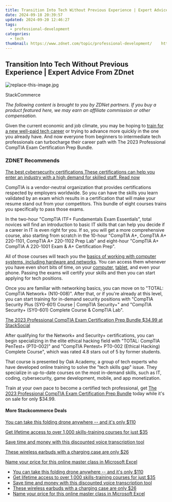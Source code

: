 ```yaml
---
title: Transition Into Tech Without Previous Experience | Expert Advice From ZDnet
date: 2024-09-18 20:39:57
updated: 2024-09-20 12:46:27
tags:
  - professional-development
categories:
  - tech
thumbnail: https://www.zdnet.com/topic/professional-development/    https://www.zdnet.com/a/img/resize/d75cfc5483e8eba7a99e5b62f79e53c8fe348ff4/2022/09/30/b47e9624-8307-42ff-bf0f-8148a9fcf8f7/zd-2023-pro-comptia-exam.jpg?width=170&height=96&fit=crop&auto=webp
---
```


## Transition Into Tech Without Previous Experience | Expert Advice From ZDnet

![replace-this-image.jpg](https://www.zdnet.com/a/img/resize/92071f62142bc5a45fab2b7bd9f762045c178ce8/2022/09/30/3512f0ad-e0f9-4d4e-9b76-f1c4ae4b1e75/zd-2023-pro-comptia-exam.jpg?auto=webp&width=1280)

StackCommerce

_The following content is brought to you by ZDNet partners. If you buy a product featured here, we may earn an affiliate commission or other compensation._

Given the current economic and job climate, you may be hoping to [train for a new well-paid tech career](https://stacksocial.com/sales/the-2023-professional-comptia-exam-certification-prep-bundle?utm%5Fsource=zdnet.com&utm%5Fmedium=referral&utm%5Fcampaign=the-2023-professional-comptia-exam-certification-prep-bundle&utm%5Fterm=scsf-556334&utm%5Fcontent=a0x1P000004yVlzQAE&scsonar=1&aid=a-ceempx7z) or trying to advance more quickly in the one you already have. And now everyone from beginners to intermediate tech professionals can turbocharge their career path with The 2023 Professional CompTIA Exam Certification Prep Bundle.

### **ZDNET** Recommends

[The best cybersecurity certifications These certifications can help you enter an industry with a high demand for skilled staff.  Read now](https://www.zdnet.com/article/best-cybersecurity-certification/)

CompTIA is a vendor-neutral organization that provides certifications respected by employers worldwide. So you can have the skills you learn validated by an exam which results in a certification that will make your resume stand out from your competitors. This bundle of eight courses trains you specifically to pass those exams.

In the two-hour "CompTIA ITF+ Fundamentals Exam Essentials", total novices will find an introduction to basic IT skills that can help you decide if a career in IT is even right for you. If so, you will get a more comprehensive course, also starting from scratch in the 10-hour "CompTIA A+, CompTIA A+ 220-1101, CompTIA A+ 220-1102 Prep Lab" and eight-hour "CompTIA A+ CompTIA A 220-1001 Exam & A+ Certification Prep".

All of those courses will teach you the [basics of working with computer systems, including hardware and networks](https://stacksocial.com/sales/the-2023-professional-comptia-exam-certification-prep-bundle?utm%5Fsource=zdnet.com&utm%5Fmedium=referral&utm%5Fcampaign=the-2023-professional-comptia-exam-certification-prep-bundle&utm%5Fterm=scsf-556334&utm%5Fcontent=a0x1P000004yVlzQAE&scsonar=1&aid=a-ceempx7z). You can access them whenever you have even short bits of time, on your [computer](https://www.zdnet.com/article/this-refurbished-hp-probook-x360-costs-just-230/), [tablet](https://www.zdnet.com/article/this-refurbished-ipad-mini-4-is-400-off/), and even your phone. Passing the exams will certify your skills and then you can start applying for tech positions.

Once you are familiar with networking basics, you can move on to "TOTAL: CompTIA Network+ (N10-008)". After that, or if you're already at this level, you can start training for in-demand security positions with "CompTIA Security Plus (SY0-601) Course | CompTIA Security+" and "CompTIA Security+ (SY0-601) Complete Course & CompTIA Lab".

[The 2023 Professional CompTIA Exam Certification Prep Bundle $34.99 at StackSocial](https://stacksocial.com/sales/the-2023-professional-comptia-exam-certification-prep-bundle?utm%5Fsource=zdnet.com&utm%5Fmedium=referral&utm%5Fcampaign=the-2023-professional-comptia-exam-certification-prep-bundle&utm%5Fterm=scsf-556334&utm%5Fcontent=a0x1P000004yVlzQAE&scsonar=1&aid=a-ceempx7z)

After qualifying for the Network+ and Security+ certifications, you can begin specializing in the elite ethical hacking field with "TOTAL: CompTIA PenTest+ (PT0-002)" and "CompTIA Pentest+ PT0-002 (Ethical Hacking) Complete Course", which was rated 4.8 stars out of 5 by former students.

That course is presented by Oak Academy, a group of tech experts who have developed online training to solve the "tech skills gap" issue. They specialize in up-to-date courses on the most in-demand skills, such as IT, coding, cybersecurity, game development, mobile, and app monetization.

Train at your own pace to become a certified tech professional, get [The 2023 Professional CompTIA Exam Certification Prep Bundle](https://stacksocial.com/sales/the-2023-professional-comptia-exam-certification-prep-bundle?utm%5Fsource=zdnet.com&utm%5Fmedium=referral&utm%5Fcampaign=the-2023-professional-comptia-exam-certification-prep-bundle&utm%5Fterm=scsf-556334&utm%5Fcontent=a0x1P000004yVlzQAE&scsonar=1&aid=a-ceempx7z) today while it's on sale for only $34.99.

#### More Stackcommerce Deals

[You can take this folding drone anywhere -- and it's only $110](https://www.zdnet.com/article/get-a-folding-drone-you-can-take-with-you-anywhere-for-110/ "You can take this folding drone anywhere  -- and it's only $110")

[Get lifetime access to over 1,000 skills-training courses for just $35](https://www.zdnet.com/article/learn-it-coding-and-design-skills-for-just-20-with-this-course-pack/ "Get lifetime access to over 1,000 skills-training courses for just $35")

[Save time and money with this discounted voice transcription tool](https://www.zdnet.com/article/save-money-and-time-with-this-discounted-voice-transcription-tool/ "Save time and money with this discounted voice transcription tool")

[These wireless earbuds with a charging case are only $26](https://www.zdnet.com/article/get-these-wireless-earbuds-with-a-charging-case-for-just-26/ "These wireless earbuds with a charging case are only $26")

[Name your price for this online master class in Microsoft Excel](https://www.zdnet.com/article/name-your-price-for-this-online-master-class-in-microsoft-excel/ "Name your price for this online master class in Microsoft Excel")

* [You can take this folding drone anywhere -- and it's only $110](https://www.zdnet.com/article/get-a-folding-drone-you-can-take-with-you-anywhere-for-110/ "You can take this folding drone anywhere  -- and it's only $110")
* [Get lifetime access to over 1,000 skills-training courses for just $35](https://www.zdnet.com/article/learn-it-coding-and-design-skills-for-just-20-with-this-course-pack/ "Get lifetime access to over 1,000 skills-training courses for just $35")
* [Save time and money with this discounted voice transcription tool](https://www.zdnet.com/article/save-money-and-time-with-this-discounted-voice-transcription-tool/ "Save time and money with this discounted voice transcription tool")
* [These wireless earbuds with a charging case are only $26](https://www.zdnet.com/article/get-these-wireless-earbuds-with-a-charging-case-for-just-26/ "These wireless earbuds with a charging case are only $26")
* [Name your price for this online master class in Microsoft Excel](https://www.zdnet.com/article/name-your-price-for-this-online-master-class-in-microsoft-excel/ "Name your price for this online master class in Microsoft Excel")

<ins class="adsbygoogle"
     style="display:block"
     data-ad-format="autorelaxed"
     data-ad-client="ca-pub-7571918770474297"
     data-ad-slot="1223367746"></ins>



<ins class="adsbygoogle"
     style="display:block"
     data-ad-client="ca-pub-7571918770474297"
     data-ad-slot="8358498916"
     data-ad-format="auto"
     data-full-width-responsive="true"></ins>
